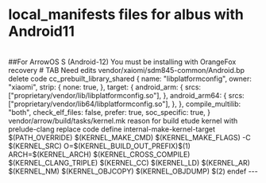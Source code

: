 # local_manifests files for albus with Android11
<br>
##For ArrowOS S (Android-12)
You must be installing with OrangeFox recovery
# TAB
Need edits 
	vendor/xaiomi/sdm845-common/Android.bp
		delete code
			cc_prebuilt_library_shared {
			name: "libplatformconfig",
			owner: "xiaomi",
			strip: {
			none: true,
			},
			target: {
			android_arm: {
				srcs: ["proprietary/vendor/lib/libplatformconfig.so"],
			},
			android_arm64: {
				srcs: ["proprietary/vendor/lib64/libplatformconfig.so"],
			},
			},
			compile_multilib: "both",
			check_elf_files: false,
			prefer: true,
			soc_specific: true,
			}
	vendor/arrow/build/tasks/kernel.mk
		reason
			for build etude kernel with prelude-clang
		replace code
			define internal-make-kernel-target
			$(PATH_OVERRIDE) $(KERNEL_MAKE_CMD) $(KERNEL_MAKE_FLAGS) -C $(KERNEL_SRC) O=$(KERNEL_BUILD_OUT_PREFIX)$(1) ARCH=$(KERNEL_ARCH) $(KERNEL_CROSS_COMPILE) $(KERNEL_CLANG_TRIPLE) $(KERNEL_CC) $(KERNEL_LD) $(KERNEL_AR) $(KERNEL_NM) $(KERNEL_OBJCOPY) $(KERNEL_OBJDUMP) $(2)
			endef
---
